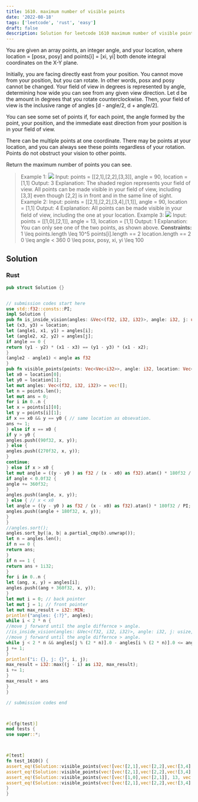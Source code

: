 ```yaml
---
title: 1610. maximum number of visible points
date: '2022-08-18'
tags: ['leetcode', 'rust', 'easy']
draft: false
description: Solution for leetcode 1610 maximum number of visible points
---
```




You are given an array points, an integer angle, and your location, where location <TeX>=</TeX> [posx, posy] and points[i] <TeX>=</TeX> [xi, yi] both denote integral coordinates on the X-Y plane.

Initially, you are facing directly east from your position. You cannot move from your position, but you can rotate. In other words, posx and posy cannot be changed. Your field of view in degrees is represented by angle, determining how wide you can see from any given view direction. Let d be the amount in degrees that you rotate counterclockwise. Then, your field of view is the inclusive range of angles [d - angle/2, d + angle/2].







You can see some set of points if, for each point, the angle formed by the point, your position, and the immediate east direction from your position is in your field of view.

There can be multiple points at one coordinate. There may be points at your location, and you can always see these points regardless of your rotation. Points do not obstruct your vision to other points.

Return the maximum number of points you can see.



>   Example 1:
>   ![](https://assets.leetcode.com/uploads/2020/09/30/89a07e9b-00ab-4967-976a-c723b2aa8656.png)
>   Input: points <TeX>=</TeX> [[2,1],[2,2],[3,3]], angle <TeX>=</TeX> 90, location <TeX>=</TeX> [1,1]
>   Output: 3
>   Explanation: The shaded region represents your field of view. All points can be made visible in your field of view, including [3,3] even though [2,2] is in front and in the same line of sight.
>   Example 2:
>   Input: points <TeX>=</TeX> [[2,1],[2,2],[3,4],[1,1]], angle <TeX>=</TeX> 90, location <TeX>=</TeX> [1,1]
>   Output: 4
>   Explanation: All points can be made visible in your field of view, including the one at your location.
>   Example 3:
>   ![](https://assets.leetcode.com/uploads/2020/09/30/5010bfd3-86e6-465f-ac64-e9df941d2e49.png)
>   Input: points <TeX>=</TeX> [[1,0],[2,1]], angle <TeX>=</TeX> 13, location <TeX>=</TeX> [1,1]
>   Output: 1
>   Explanation: You can only see one of the two points, as shown above.
**Constraints:**
>   	1 <TeX>\leq</TeX> points.length <TeX>\leq</TeX> 10^5
>   	points[i].length <TeX>=</TeX><TeX>=</TeX> 2
>   	location.length <TeX>=</TeX><TeX>=</TeX> 2
>   	0 <TeX>\leq</TeX> angle < 360
>   	0 <TeX>\leq</TeX> posx, posy, xi, yi <TeX>\leq</TeX> 100


## Solution


### Rust
```rust
pub struct Solution {}


// submission codes start here
use std::f32::consts::PI;
impl Solution {
pub fn is_inside_vision(angles: &Vec<(f32, i32, i32)>, angle: i32, j: usize, i: usize, location: (i32, i32)) -> bool {
let (x3, y3) = location;
let (angle1, x1, y1) = angles[i];
let (angle2, x2, y2) = angles[j];
if angle == 0 {
return (y1 - y2) * (x1 - x3) == (y1 - y3) * (x1 - x2);
}
(angle2 - angle1) < angle as f32
}
pub fn visible_points(points: Vec<Vec<i32>>, angle: i32, location: Vec<i32>) -> i32 {
let x0 = location[0];
let y0 = location[1];
let mut angles: Vec<(f32, i32, i32)> = vec![];
let n = points.len();
let mut ans = 0;
for i in 0..n {
let x = points[i][0];
let y = points[i][1];
if x == x0 && y == y0 { // same location as obsevation.
ans += 1;
} else if x == x0 {
if y > y0 {
angles.push((90f32, x, y));
} else {
angles.push((270f32, x, y));
}
continue;
} else if x > x0 {
let mut angle = ((y - y0 ) as f32 / (x - x0) as f32).atan() * 180f32 / PI;
if angle < 0.0f32 {
angle += 360f32;
}
angles.push((angle, x, y));
} else { // x < x0
let angle = ((y - y0 ) as f32 / (x - x0) as f32).atan() * 180f32 / PI;
angles.push((angle + 180f32, x, y));
}
}
//angles.sort();
angles.sort_by(|a, b| a.partial_cmp(b).unwrap());
let n = angles.len();
if n == 0 {
return ans;
}
if n == 1 {
return ans + 1i32;
}
for i in 0..n {
let (ang, x, y) = angles[i];
angles.push((ang + 360f32, x, y));
}
let mut i = 0; // back pointer
let mut j = 1; // front pointer
let mut max_result = i32::MIN;
println!("angles: {:?}", angles);
while i < 2 * n {
//move j forward until the angle differnce > angle.
//is_inside_vision(angles: &Vec<(f32, i32, i32)>, angle: i32, j: usize, i: usize, location: (i32, i32))
//move j forward until the angle differnce > angle.
while j < 2 * n && angles[j % (2 * n)].0 - angles[i % (2 * n)].0 <= angle as f32 {
j += 1;
}
println!("i: {}, j: {}", i, j);
max_result = i32::max((j - i) as i32, max_result);
i += 1;
}
max_result + ans
}
}

// submission codes end



#[cfg(test)]
mod tests {
use super::*;



#[test]
fn test_1610() {
assert_eq!(Solution::visible_points(vec![vec![2,1],vec![2,2],vec![3,4],vec![1,1], vec![1, 3], vec![-1, -2]], 90, vec![1,1]), 5);
assert_eq!(Solution::visible_points(vec![vec![2,1],vec![2,2],vec![3,4],vec![1,1], vec![3, 3]], 0, vec![1,1]), 3);
assert_eq!(Solution::visible_points(vec![vec![1,0],vec![2,1]], 13, vec![1,1]), 1);
assert_eq!(Solution::visible_points(vec![vec![2,1],vec![2,2],vec![3,4],vec![1,1]], 90, vec![1,1]), 4);
}
}

```
